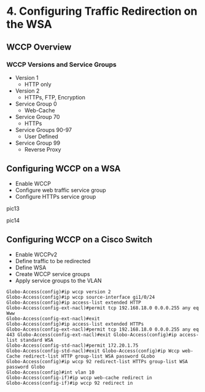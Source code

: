 # 4. Configuring Traffic Redirection on the WSA

## WCCP Overview

### WCCP Versions and Service Groups

* Version 1
  * HTTP only
* Version 2
  * HTTPs, FTP, Encryption
* Service Group 0
  * Web-Cache
* Service Group 70
  * HTTPs
* Service Groups 90-97
  * User Defined
* Service Group 99
  * Reverse Proxy

## Configuring WCCP on a WSA

* Enable WCCP
* Configure web traffic service group
* Configure HTTPs service group

pic13

pic14

## Configuring WCCP on a Cisco Switch

* Enable WCCPv2
* Define traffic to be redirected
* Define WSA
* Create WCCP service groups
* Apply service groups to the VLAN

```
Globo-Access(config)#ip wccp version 2
Globo-Access(config)#ip wccp source-interface gi1/0/24
Globo-Access(config)#ip access-list extended HTTP
Globo-Access(config-ext-nacl)#permit tcp 192.168.18.0 0.0.0.255 any eq Www
Globo-Access(config-ext-nacl)#exit
Globo-Access(config)#ip access-list extended HTTPs
Globo-Access(config-ext-nacl)#permit tcp 192.168.18.0 0.0.0.255 any eq 443 Globo-Access(config-ext-nacl)#exit Globo-Access(config)#ip access-list standard WSA
Globo-Access(config-std-nacl)#permit 172.20.1.75
Globo-Access(config-std-nacl)#exit Globo-Access(config)#ip Wccp web-Cache redirect-list HTTP group-list WSA password GLobo
Globo-Access(config)#ip wccp 92 redirect-list HTTPs group-list WSA password Globo
Globo-Access(config)#int vlan 10
Globo-Access(config-if)#ip wccp web-cache redirect in
Globo-Access(config-if)#ip wccp 92 redirect in
```
